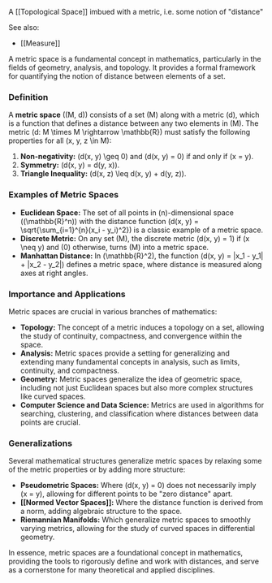 A [[Topological Space]] imbued with a metric, i.e. some notion of "distance"

See also:
- [[Measure]]

A metric space is a fundamental concept in mathematics, particularly in the fields of geometry, analysis, and topology. It provides a formal framework for quantifying the notion of distance between elements of a set.

### Definition

A **metric space** \((M, d)\) consists of a set \(M\) along with a metric \(d\), which is a function that defines a distance between any two elements in \(M\). The metric \(d: M \times M \rightarrow \mathbb{R}\) must satisfy the following properties for all \(x, y, z \in M\):

1. **Non-negativity:** \(d(x, y) \geq 0\) and \(d(x, y) = 0\) if and only if \(x = y\).
2. **Symmetry:** \(d(x, y) = d(y, x)\).
3. **Triangle Inequality:** \(d(x, z) \leq d(x, y) + d(y, z)\).

### Examples of Metric Spaces

- **Euclidean Space:** The set of all points in \(n\)-dimensional space (\(\mathbb{R}^n\)) with the distance function \(d(x, y) = \sqrt{\sum_{i=1}^{n}(x_i - y_i)^2}\) is a classic example of a metric space.
- **Discrete Metric:** On any set \(M\), the discrete metric \(d(x, y) = 1\) if \(x \neq y\) and \(0\) otherwise, turns \(M\) into a metric space.
- **Manhattan Distance:** In \(\mathbb{R}^2\), the function \(d(x, y) = |x_1 - y_1| + |x_2 - y_2|\) defines a metric space, where distance is measured along axes at right angles.

### Importance and Applications

Metric spaces are crucial in various branches of mathematics:

- **Topology:** The concept of a metric induces a topology on a set, allowing the study of continuity, compactness, and convergence within the space.
- **Analysis:** Metric spaces provide a setting for generalizing and extending many fundamental concepts in analysis, such as limits, continuity, and compactness.
- **Geometry:** Metric spaces generalize the idea of geometric space, including not just Euclidean spaces but also more complex structures like curved spaces.
- **Computer Science and Data Science:** Metrics are used in algorithms for searching, clustering, and classification where distances between data points are crucial.

### Generalizations

Several mathematical structures generalize metric spaces by relaxing some of the metric properties or by adding more structure:

- **Pseudometric Spaces:** Where \(d(x, y) = 0\) does not necessarily imply \(x = y\), allowing for different points to be "zero distance" apart.
- **[[Normed Vector Spaces]]:** Where the distance function is derived from a norm, adding algebraic structure to the space.
- **Riemannian Manifolds:** Which generalize metric spaces to smoothly varying metrics, allowing for the study of curved spaces in differential geometry.

In essence, metric spaces are a foundational concept in mathematics, providing the tools to rigorously define and work with distances, and serve as a cornerstone for many theoretical and applied disciplines.